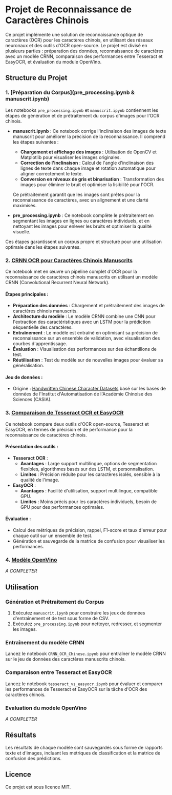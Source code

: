 # Projet de Reconnaissance de Caractères Chinois

Ce projet implémente une solution de reconnaissance optique de caractères (OCR) pour les caractères chinois, en utilisant des réseaux neuronaux et des outils d'OCR open-source. Le projet est divisé en plusieurs parties : préparation des données, reconnaissance de caractères avec un modèle CRNN, comparaison des performances entre Tesseract et EasyOCR, et évaluation du module OpenVino.

## Structure du Projet

### 1. [Préparation du Corpus](pre_processing.ipynb & manuscrit.ipynb)
Les notebooks `pre_processing.ipynb` et `manuscrit.ipynb` contiennent les étapes de génération et de prétraitement du corpus d'images pour l'OCR chinois.

- **manuscrit.ipynb** : Ce notebook corrige l'inclinaison des images de texte manuscrit pour améliorer la précision de la reconnaissance. Il comprend les étapes suivantes :
  - **Chargement et affichage des images** : Utilisation de OpenCV et Matplotlib pour visualiser les images originales.
  - **Correction de l'inclinaison** : Calcul de l'angle d'inclinaison des lignes de texte dans chaque image et rotation automatique pour aligner correctement le texte.
  - **Conversion en niveaux de gris et binarisation** : Transformation des images pour éliminer le bruit et optimiser la lisibilité pour l'OCR.

  Ce prétraitement garantit que les images sont prêtes pour la reconnaissance de caractères, avec un alignement et une clarté maximisés.

- **pre_processing.ipynb** : Ce notebook complète le prétraitement en segmentant les images en lignes ou caractères individuels, et en nettoyant les images pour enlever les bruits et optimiser la qualité visuelle.

Ces étapes garantissent un corpus propre et structuré pour une utilisation optimale dans les étapes suivantes.

### 2. [CRNN OCR pour Caractères Chinois Manuscrits](CRNN_OCR_Chinese.ipynb)
Ce notebook met en œuvre un pipeline complet d'OCR pour la reconnaissance de caractères chinois manuscrits en utilisant un modèle CRNN (Convolutional Recurrent Neural Network).

#### Étapes principales :
- **Préparation des données** : Chargement et prétraitement des images de caractères chinois manuscrits.
- **Architecture du modèle** : Le modèle CRNN combine une CNN pour l'extraction des caractéristiques avec un LSTM pour la prédiction séquentielle des caractères.
- **Entraînement** : Le modèle est entraîné en optimisant sa précision de reconnaissance sur un ensemble de validation, avec visualisation des courbes d'apprentissage.
- **Évaluation** : Visualisation des performances sur des échantillons de test.
- **Réutilisation** : Test du modèle sur de nouvelles images pour évaluer sa généralisation.

#### Jeu de données :
- Origine : [Handwritten Chinese Character Datasets](https://www.kaggle.com/datasets/pascalbliem/handwritten-chinese-character-hanzi-datasets) basé sur les bases de données de l'Institut d'Automatisation de l'Académie Chinoise des Sciences (CASIA).

### 3. [Comparaison de Tesseract OCR et EasyOCR](tesseract_vs_easyocr.ipynb)
Ce notebook compare deux outils d'OCR open-source, Tesseract et EasyOCR, en termes de précision et de performance pour la reconnaissance de caractères chinois.

#### Présentation des outils :
- **Tesseract OCR** :
  - **Avantages** : Large support multilingue, options de segmentation flexibles, algorithmes basés sur des LSTM, et personnalisation.
  - **Limites** : Précision réduite pour les caractères isolés, sensible à la qualité de l'image.
- **EasyOCR** :
  - **Avantages** : Facilité d'utilisation, support multilingue, compatible GPU.
  - **Limites** : Moins précis pour les caractères individuels, besoin de GPU pour des performances optimales.

#### Évaluation :
- Calcul des métriques de précision, rappel, F1-score et taux d'erreur pour chaque outil sur un ensemble de test.
- Génération et sauvegarde de la matrice de confusion pour visualiser les performances.

### 4. [Modèle OpenVino]()

*A COMPLETER*

## Utilisation

### Génération et Prétraitement du Corpus
1. Exécutez `manuscrit.ipynb` pour construire les jeux de données d'entraînement et de test sous forme de CSV.
2. Exécutez `pre_processing.ipynb` pour nettoyer, redresser, et segmenter les images.

### Entraînement du modèle CRNN
Lancez le notebook `CRNN_OCR_Chinese.ipynb` pour entraîner le modèle CRNN sur le jeu de données des caractères manuscrits chinois.

### Comparaison entre Tesseract et EasyOCR
Lancez le notebook `tesseract_vs_easyocr.ipynb` pour évaluer et comparer les performances de Tesseract et EasyOCR sur la tâche d'OCR des caractères chinois.

### Evaluation du modele OpenVino

*A COMPLETER*

## Résultats
Les résultats de chaque modèle sont sauvegardés sous forme de rapports texte et d'images, incluant les métriques de classification et la matrice de confusion des prédictions.

## Licence
Ce projet est sous licence MIT.
